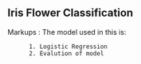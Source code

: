 ## Iris Flower Classification

Markups : The model used in this is:

          1. Logistic Regression
          2. Evalution of model
